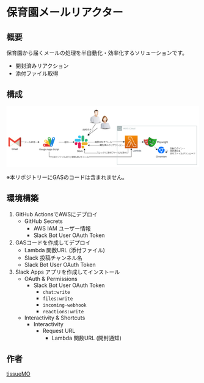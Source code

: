 保育園メールリアクター
===

## 概要

保育園から届くメールの処理を半自動化・効率化するソリューションです。

- 開封済みリアクション
- 添付ファイル取得


## 構成

![architecture](.github/figures/architecture.drawio.png)

※本リポジトリーにGASのコードは含まれません。

## 環境構築

1. GitHub ActionsでAWSにデプロイ
    - GitHub Secrets
        - AWS IAM ユーザー情報
        - Slack Bot User OAuth Token
1. GASコードを作成してデプロイ
    - Lambda 関数URL (添付ファイル)
    - Slack 投稿チャンネル名
    - Slack Bot User OAuth Token
1. Slack Apps アプリを作成してインストール
    - OAuth & Permissions
        - Slack Bot User OAuth Token
            - `chat:write`
            - `files:write`
            - `incoming-webhook`
            - `reactions:write`
    - Interactivity & Shortcuts
        - Interactivity
            - Request URL
              - Lambda 関数URL (開封通知)


## 作者

[tissueMO](https://github.com/tissueMO)
